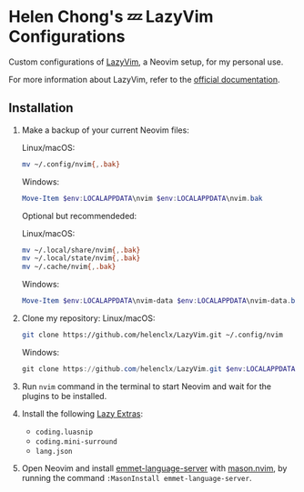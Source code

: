 # Helen Chong's 💤 LazyVim Configurations

Custom configurations of [LazyVim](https://github.com/LazyVim/LazyVim), a Neovim setup, for my personal use.

For more information about LazyVim, refer to the [official documentation](https://www.lazyvim.org/).

## Installation

1. Make a backup of your current Neovim files:

    Linux/macOS:
    ```bash
    mv ~/.config/nvim{,.bak}
    ```
    Windows:
    ```powershell
    Move-Item $env:LOCALAPPDATA\nvim $env:LOCALAPPDATA\nvim.bak
    ```
    Optional but recommendeded:

    Linux/macOS:
    ```bash
    mv ~/.local/share/nvim{,.bak}
    mv ~/.local/state/nvim{,.bak}
    mv ~/.cache/nvim{,.bak}
    ```
    Windows:
    ```powershell
    Move-Item $env:LOCALAPPDATA\nvim-data $env:LOCALAPPDATA\nvim-data.bak
    ```

1. Clone my repository:
    Linux/macOS:
    ```bash
    git clone https://github.com/helenclx/LazyVim.git ~/.config/nvim
    ```
    Windows:
    ```powershell
    git clone https://github.com/helenclx/LazyVim.git $env:LOCALAPPDATA\nvim
    ```

1. Run `nvim` command in the terminal to start Neovim and wait for the plugins to be installed.

1. Install the following [Lazy Extras](https://www.lazyvim.org/extras):
    - `coding.luasnip`
    - `coding.mini-surround`
    - `lang.json`

1. Open Neovim and install [emmet-language-server](https://github.com/olrtg/emmet-language-server) with [mason.nvim](https://github.com/mason-org/mason.nvim), by running the command `:MasonInstall emmet-language-server`.
